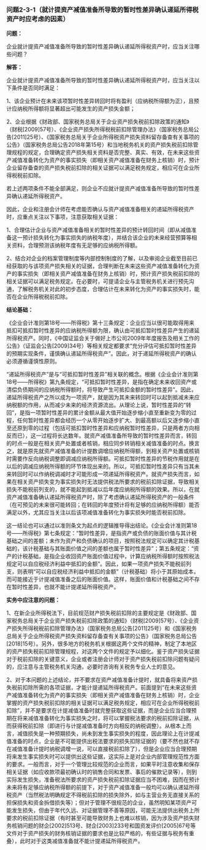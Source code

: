 ### 问题2-3-1（就计提资产减值准备所导致的暂时性差异确认递延所得税资产时应考虑的因素）

**问题：**

企业就计提资产减值准备所导致的暂时性差异确认递延所得税资产时，应当关注哪些问题？

**解答：**

企业就计提资产减值准备所导致的暂时性差异确认递延所得税资产时，应当关注以下条件是否同时满足：

1、该企业预计在未来该项暂时性差异转回时将有盈利（应纳税所得额为正），且预计应纳税所得额将显著超出可能发生的资产损失金额；

2、企业根据《财政部、国家税务总局关于企业资产损失税前扣除政策的通知》（财税[2009]57号）、《企业资产损失所得税税前扣除管理办法》（国家税务总局公告[2011]25号）、《国家税务总局关于企业所得税资产损失资料留存备查有关事项的公告》（国家税务总局公告2018年第15号）和当地税务机关的资产损失税前扣除管理规程的规定，合理确定资产损失相关资料是否完整、真实、有效，在未来这些资产减值准备转化为资产的事实损失（即相关资产减值准备在财务上核销）时，预计企业留存备查的资产损失税前扣除的相关证据可以满足税务规定，相应可在企业所得税税前扣除。

若上述两项条件不能全部满足，则企业不应就计提资产减值准备所导致的暂时性差异确认递延所得税资产。

因此，企业和注册会计师在考虑能否确认与资产减值准备相关的递延所得税资产时，应重点关注以下事项，注意获取相关证据：

1、合理估计企业与资产减值准备相关的暂时性差异的预计转回时间（即从减值准备这一预计损失转化为事实损失的纳税年度），并结合该企业的未来经营预算等相关资料，合理预测该纳税年度有无足够的应纳税所得额。

2、结合对企业的档案管理制度等内部控制制度的了解，以及审阅企业截至目前已经获取的与该项资产损失相关的证据，合理判断在未来这些资产减值准备转化为资产的事实损失（即相关资产减值准备在财务上核销）时，预计资产损失税前扣除的相关证据可以满足税务规定。在必要时，可提请企业与主管税务机关进行预先沟通，了解税务机关对此的初步态度，合理估计在未来转化为资产的事实损失时，能否在企业所得税税前扣除。

**结论基础：**

《企业会计准则第18号——所得税》第十三条规定：企业应当以很可能取得用来抵扣可抵扣暂时性差异的应纳税所得额为限，确认由可抵扣暂时性差异产生的递延所得税资产。同时，《中国证监会关于做好上市公司2009年年度报告及相关工作的公告》（证监会公告[2009]34号）等相关规定都要求“充分评估可抵扣暂时性差异的预期实现条件，谨慎确认递延所得税资产”。因此，对于递延所得税资产的确认必须遵循谨慎性原则。

“递延所得税资产”是与“可抵扣暂时性差异”相关联的概念。根据《企业会计准则第18号——所得税》第九条规定，“可抵扣暂时性差异，是指在确定未来收回资产或清偿负债期间的应纳税所得额时，将导致产生可抵扣金额的暂时性差异”。因此，递延所得税资产之所以成为一项资产，就是因为其未来转回时可以起到抵减未来应纳税额的作用，从而减少未来的经济资源流出。从理论上说，暂时性差异的“转回”，是指一项暂时性差异的累计金额从最大值开始逐步缩小直至重新变为零的过程，任何暂时性差异都会经历一个从零开始逐步扩大、到最高额以后又逐步缩小直至还原到零的过程（包括可抵扣暂时性差异和应纳税暂时性差异，只是两者方向相反而已），这一过程将长达数年。就资产减值准备所导致的暂时性差异而言，转回的时点一般是在相关资产处置或者核销，相应同步转销相关减值准备的时点。换言之，就是原先就资产减值准备的计提数调增应纳税所得额，到相关资产处置或核销时需要作反向纳税调整即调减应纳税所得额。可抵扣暂时性差异的节税作用就是在以后的调减应纳税所得额的环节体现出来的。所以，可抵扣暂时性差异只有当其未来转回时可以作纳税调减时才可能形成一项递延所得税资产。就资产损失而言，如果在相关资产损失变为事实损失时无法提供税法所要求的税前扣除证据，导致相关损失不能税前列支的，就不能起到抵减以后年度应纳税所得额的效果。所以，在就资产减值准备确认递延所得税资产时，除了考虑确认递延所得税资产的一般条件（在可预见的未来很可能转回；在转回的年度预计将有足够的应纳税所得额）能否满足以外，尤其应当关注以后该项减值准备转化为事实损失时能否税前扣除。

这一结论也可以通过以准则条文为起点的逻辑推导得出结论。《企业会计准则第18号——所得税》第七条规定：“暂时性差异，是指资产或负债的账面价值与其计税基础之间的差额；未作为资产和负债确认的项目，按照税法规定可以确定其计税基础的，该计税基础与其账面价值之间的差额也属于暂时性差异”；第五条规定：“资产的计税基础，是指企业收回资产账面价值过程中，计算应纳税所得额时按照税法规定可以自应税经济利益中抵扣的金额”。因此，如果一项资产损失不能税前列支，则表明“可以自应税经济利益中抵扣的金额”（计税基础）将小于其原始成本，而可能接近于计提减值准备之后的账面价值。这样，账面价值和计税基础之间不存在暂时性差异，也就不能计提递延所得税资产。

**实务中应注意的问题：**

1、在新企业所得税法下，目前规范财产损失税前扣除的主要规定是《财政部、国家税务总局关于企业资产损失税前扣除政策的通知》（财税[2009]57号）、《企业资产损失所得税税前扣除管理办法》（国家税务总局公告[2011]25号）和《国家税务总局关于企业所得税资产损失资料留存备查有关事项的公告》（国家税务总局公告[2018]15号）。另外，很多地方的税务机关根据这两个文件的精神，制定了本地区的资产损失税前扣除管理规程，对这两个文件的规定予以细化。鉴于资产损失证据对于税前扣除的关键意义，企业或者注册会计师对于资产损失税前扣除问题有疑问的，应注意与主管税务机关沟通，必要时咨询有关税务专业人士的意见。

2、对于本问题的上述结论，并不要求在资产减值准备计提时，就具备将来资产损失税前扣除所需的各项证据，才能计提递延所得税资产。前面提到“在未来这些资产减值准备转化为资产的事实损失（即相关资产减值准备在财务上核销）时，企业掌握的资产损失税前扣除的相关证据可以满足税务规定，相应可在企业所得税税前扣除”，并不是要求在计提减值准备时就完整获取这些证据，而是企业应当合理预期在将来减值准备转化为事实损失之时，将可以掌握税法要求的税前扣除证据，从而获得税前扣除（即进行与计提减值准备时方向相反的纳税调整）。从根本上而言，减值损失是一种预期损失，尚未到发生事实损失的程度，因此理论上在计提减值准备的时点，企业是不可能提供出税法要求的损失扣除证据的（要不然也就不存在减值准备计提时纳税调增一说，可以直接税前扣除了），但是企业应当合理预期将来发生事实损失时可以提供出这些证据，这实际上是对企业内部管理规范性方面的要求。一般而言，对于一个管理比较规范的企业而言，如果平时注意收集和保存相关证据（如应收款项最初确认时的销售合同和发票、事后的催款记录等），则到实际发生损失，准备税法所要求的资产损失税前扣除证据应当不困难，因而在预计未来将有足够应纳税所得额的前提下，对于资产减值准备一般均可以确认递延所得税资产（当然税法明确规定不得税前扣除的损失除外，如与主营业务无直接关系的担保损失和资金拆借损失等）；但对于管理不很规范的企业，虽然明知某项资产可能发生损失，但由于年代久远、对证据管理不善等原因，可能无法提供出税务上所要求的税前扣除证据（有时甚至可能导致财务上也难以核销，因为涉及资产损失财务核销问题的财企[2002]513号、财企[2003]233号和国资发评价[2005]67号等文件对于资产损失的财务核销证据的要求也是比较严格的，有些证据与税务有重叠），此时对于这类减值准备就不能计提递延所得税资产。